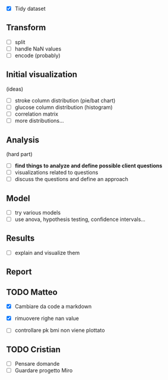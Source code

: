 * [X]  Tidy dataset

## Transform

* [ ]  split
* [ ]  handle NaN values
* [ ]  encode (probably)

## Initial visualization

(ideas)

* [ ]  stroke column distribution (pie/bat chart)
* [ ]  glucose column distribution (histogram)
* [ ]  correlation matrix
* [ ]  more distributions...

## Analysis

(hard part)

* [ ]  **find things to analyze and define possible client questions**
* [ ]  visualizations related to questions
* [ ]  discuss the questions and define an approach

## Model

* [ ]  try various models
* [ ]  use anova, hypothesis testing, confidence intervals...

## Results

* [ ]  explain and visualize them

## Report


## TODO Matteo

* [x] Cambiare da code a markdown
* [x] rimuovere righe nan value
* [ ] controllare pk bmi non viene plottato


## TODO Cristian
* [ ] Pensare domande
* [ ] Guardare progetto Miro
